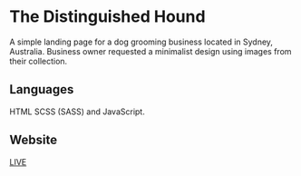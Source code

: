# The Distinguished Hound

A simple landing page for a dog grooming business located in Sydney, Australia. Business owner requested a minimalist design using images from their collection.

## Languages

HTML SCSS (SASS) and JavaScript.

## Website

[LIVE](https://tdh-preview.netlify.app/)
